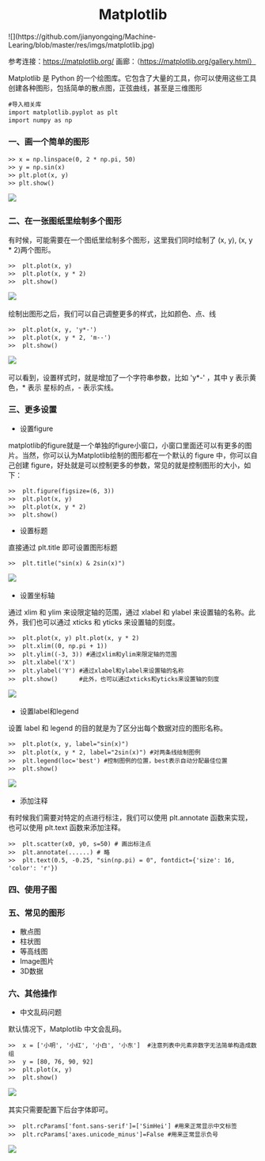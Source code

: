 <h1 align="center">Matplotlib</h1>
![](https://github.com/jianyongqing/Machine-Learing/blob/master/res/imgs/matplotlib.jpg)

   参考连接：https://matplotlib.org/   画廊：（https://matplotlib.org/gallery.html）
            

Matplotlib 是 Python 的一个绘图库。它包含了大量的工具，你可以使用这些工具创建各种图形，包括简单的散点图，正弦曲线，甚至是三维图形
    
    #导入相关库
    import matplotlib.pyplot as plt
    import numpy as np


### 一、画一个简单的图形 ###
	>> x = np.linspace(0, 2 * np.pi, 50)
	>> y = np.sin(x)
	>> plt.plot(x, y)
	>> plt.show()
	
![](https://i.imgur.com/AkBLK2X.png)


### 二、在一张图纸里绘制多个图形 ###
有时候，可能需要在一个图纸里绘制多个图形，这里我们同时绘制了 (x, y), (x, y * 2)两个图形。
	
    >>	plt.plot(x, y)
	>>	plt.plot(x, y * 2)
	>>	plt.show()

![](https://i.imgur.com/8YI0J7G.jpg)

绘制出图形之后，我们可以自己调整更多的样式，比如颜色、点、线

	>>	plt.plot(x, y, 'y*-')
	>>	plt.plot(x, y * 2, 'm--')
	>>	plt.show()

![](https://i.imgur.com/7NRHhtM.png)	

可以看到，设置样式时，就是增加了一个字符串参数，比如 'y*-' ，其中 y 表示黄色，* 表示 星标的点，- 表示实线。


### 三、更多设置 ###
- 设置figure
 
matplotlib的figure就是一个单独的figure小窗口，小窗口里面还可以有更多的图片。当然，你可以认为Matplotlib绘制的图形都在一个默认的 figure 中，你可以自己创建 figure，好处就是可以控制更多的参数，常见的就是控制图形的大小，如下：
    
    
    >>  plt.figure(figsize=(6, 3))
	>>  plt.plot(x, y)
	>>  plt.plot(x, y * 2)
	>>  plt.show()
	     
   
- 设置标题

直接通过 plt.title 即可设置图形标题
    
    >>  plt.title("sin(x) & 2sin(x)")

![](https://i.imgur.com/yQDqDyQ.jpg)


- 设置坐标轴

通过 xlim 和 ylim 来设限定轴的范围，通过 xlabel 和 ylabel 来设置轴的名称。此外，我们也可以通过 xticks 和 yticks 来设置轴的刻度。	

    >>  plt.plot(x, y) plt.plot(x, y * 2) 
	>>  plt.xlim((0, np.pi + 1)) 
	>>  plt.ylim((-3, 3)) #通过xlim和ylim来限定轴的范围 
	>>  plt.xlabel('X')  
	>>  plt.ylabel('Y') #通过xlabel和ylabel来设置轴的名称
	>>  plt.show()      #此外，也可以通过xticks和yticks来设置轴的刻度

![](https://i.imgur.com/11cKMol.jpg)    


- 设置label和legend

设置 label 和 legend 的目的就是为了区分出每个数据对应的图形名称。
    
    >>  plt.plot(x, y, label="sin(x)")
	>>  plt.plot(x, y * 2, label="2sin(x)") #对两条线绘制图例
	>>  plt.legend(loc='best') #控制图例的位置，best表示自动分配最佳位置
	>>  plt.show()

 ![](https://i.imgur.com/lItaXlC.jpg)   


- 添加注释
    
有时候我们需要对特定的点进行标注，我们可以使用 plt.annotate 函数来实现，也可以使用 plt.text 函数来添加注释。     
   
    >>  plt.scatter(x0, y0, s=50) # 画出标注点 
    >>  plt.annotate(......) # 略 
    >>  plt.text(0.5, -0.25, "sin(np.pi) = 0", fontdict={'size': 16, 'color': 'r'})


### 四、使用子图 ###


### 五、常见的图形 ###
- 散点图
- 柱状图
- 等高线图
- Image图片
- 3D数据


### 六、其他操作 ###

- 中文乱码问题

默认情况下，Matplotlib 中文会乱码。

	>>	x = ['小明', '小红', '小白', '小东']  #注意列表中元素非数字无法简单构造成数组
	>>	y = [80, 76, 90, 92]
	>>	plt.plot(x, y)
	>>	plt.show()

![](https://i.imgur.com/yw72tqv.png)

其实只需要配置下后台字体即可。
		
	>>	plt.rcParams['font.sans-serif']=['SimHei'] #用来正常显示中文标签
	>>	plt.rcParams['axes.unicode_minus']=False #用来正常显示负号

![](https://i.imgur.com/OwShong.png)
